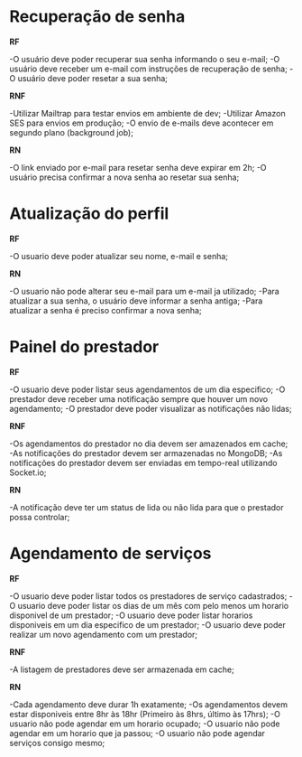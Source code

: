 # Recuperação de senha

**RF**

-O usuário deve poder recuperar sua senha informando o seu e-mail;
-O usuário deve receber um e-mail com instruções de recuperação de senha;
-O usuário deve poder resetar a sua senha;

**RNF**

-Utilizar Mailtrap para testar envios em ambiente de dev;
-Utilizar Amazon SES para envios em produção;
-O envio de e-mails deve acontecer em segundo plano (background job);

**RN**

-O link enviado por e-mail para resetar senha deve expirar em 2h;
-O usuário precisa confirmar a nova senha ao resetar sua senha;

# Atualização do perfil

**RF**

-O usuario deve poder atualizar seu nome, e-mail e senha;

**RN**

-O usuario não pode alterar seu e-mail para um e-mail ja utilizado;
-Para atualizar a sua senha, o usuário deve informar a senha antiga;
-Para atualizar a senha é preciso confirmar a nova senha;

# Painel do prestador

**RF**

-O usuario deve poder listar seus agendamentos de um dia especifico;
-O prestador deve receber uma notificação sempre que houver um novo agendamento;
-O prestador deve poder visualizar as notificações não lidas;

**RNF**

-Os agendamentos do prestador no dia devem ser amazenados em cache;
-As notificações do prestador devem ser armazenadas no MongoDB;
-As notificações do prestador devem ser enviadas em tempo-real utilizando Socket.io;

**RN**

-A notificação deve ter um status de lida ou não lida para que o prestador possa controlar;

# Agendamento de serviços

**RF**

-O usuario deve poder listar todos os prestadores de serviço cadastrados;
-O usuario deve poder listar os dias de um mês com pelo menos um horario disponivel de um prestador;
-O usuario deve poder listar horarios disponiveis em um dia especifico de um prestador;
-O usuario deve poder realizar um novo agendamento com um prestador;

**RNF**

-A listagem de prestadores deve ser armazenada em cache;

**RN**

-Cada agendamento deve durar 1h exatamente;
-Os agendamentos devem estar disponiveis entre 8hr às 18hr (Primeiro às 8hrs, último às 17hrs);
-O usuario não pode agendar em um horario ocupado;
-O usuario não pode agendar em um horario que ja passou;
-O usuario não pode agendar serviços consigo mesmo;
